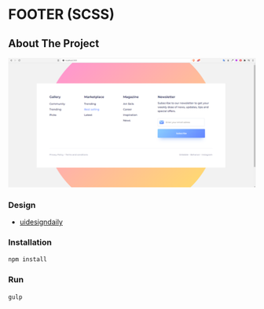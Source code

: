 # FOOTER (SCSS)

## About The Project

![Product Name Screen Shot][product-screenshot1]

### Design

- [uidesigndaily](https://uidesigndaily.com/posts/sketch-footer-ui-design-newsletter-links-day-1195)

### Installation

```sh
npm install
```

### Run

```sh
gulp
```

<!-- MARKDOWN & IMAGES -->

[product-screenshot1]: screenshots/project2.png
